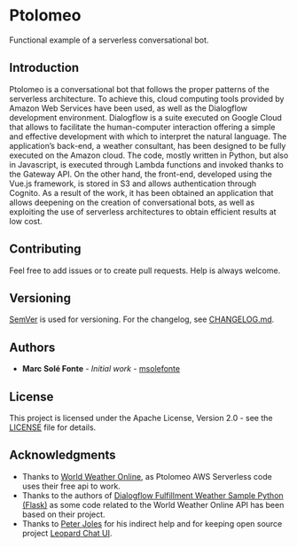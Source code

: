 # Ptolomeo

Functional example of a serverless conversational bot.

## Introduction

Ptolomeo is a conversational bot that follows the proper patterns of the serverless architecture. To achieve this, cloud
computing tools provided by Amazon Web Services have been used, as well as the Dialogflow development environment. 
Dialogflow is a suite executed on Google Cloud that allows to facilitate the human-computer interaction offering a 
simple and effective development with which to interpret the natural language. The application’s back-end, a weather 
consultant, has been designed to be fully executed on the Amazon cloud. The code, mostly written in Python, but also in 
Javascript, is executed through Lambda functions and invoked thanks to the Gateway API. On the other hand, the 
front-end, developed using the Vue.js framework, is stored in S3 and allows authentication through Cognito. As a result 
of the work, it has been obtained an application that allows deepening on the creation of conversational bots, as well 
as exploiting the use of serverless architectures to obtain efficient results at low cost.

## Contributing

Feel free to add issues or to create pull requests. Help is always welcome.

## Versioning

[SemVer](http://semver.org/) is used for versioning. For the changelog, see [CHANGELOG.md](CHANGELOG.md). 

## Authors

* **Marc Solé Fonte** - *Initial work* - [msolefonte](https://github.com/msolefonte)

## License

This project is licensed under the Apache License, Version 2.0 - see the [LICENSE](LICENSE) file for details.

## Acknowledgments

* Thanks to [World Weather Online](https://www.worldweatheronline.com/developer/api/), as Ptolomeo AWS Serverless code 
uses their free api to work.
* Thanks to the authors of 
[Dialogflow Fulfillment Weather Sample Python (Flask)](https://github.com/dialogflow/fulfillment-weather-python) as some
code related to the World Weather Online API has been based on their project.
* Thanks to [Peter Joles](https://github.com/jolzee) for his indirect help and for keeping open source project 
[Leopard Chat UI](https://github.com/jolzee/chat-teneo-vue).
